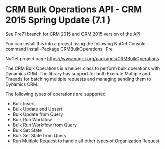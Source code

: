 CRM Bulk Operations API - CRM 2015 Spring Update (7.1 )
=================

See Pre71 branch for CRM 2015 and CRM 2015 version of the API

You can install this into a project using the following NuGet Console command
Install-Package CRMBulkOperations -Pre 

NuGet project page https://www.nuget.org/packages/CRMBulkOperations 

The CRM Bulk Operations is a helper class to perform bulk operations with Dynamics CRM.  The library has support for both Execute Multiple and Threads for batching multiple requests and managing sending them to Dynamics CRM.  

The following types of operations are supported
- Bulk Insert
- Bulk Update and Upsert
- Bulk Update from Query 
- Bulk Run Workflow
- Bulk Run Workflow from Query
- Bulk Set State
- Bulk Set State from Query
- Run Multiple Request to handle all other types of Organization Request
